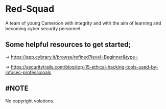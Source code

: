 # Red-Squad
A team of young Cameroon with integrity and with the aim of learning and becoming cyber security personnel.

Some helpful resources to get started;
-
-> https://app.cybrary.it/browse/refined?level=Beginner&type=

-> https://securitytrails.com/blog/top-15-ethical-hacking-tools-used-by-infosec-professionals


#NOTE
-
No copyright volations.
